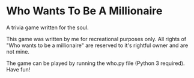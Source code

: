 # Who Wants To Be A Millionaire
A trivia game written for the soul.

This game was written by me for recreational purposes only.
All rights of "Who wants to be a millionaire" are reserved to it's rightful owner and are not mine.

The game can be played by running the who.py file (Python 3 required).
Have fun!

